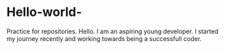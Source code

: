 # Hello-world-
Practice for repositories.
Hello. I am an aspiring young developer.
I started my journey recently and working towards being a successfull coder.
